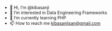 - 👋 Hi, I’m @kibasanji
- 👀 I’m interested in Data Engineering Frameworks
- 🌱 I’m currently learning PHP
- 📫 How to reach me kibasanjisan@gmail.com
